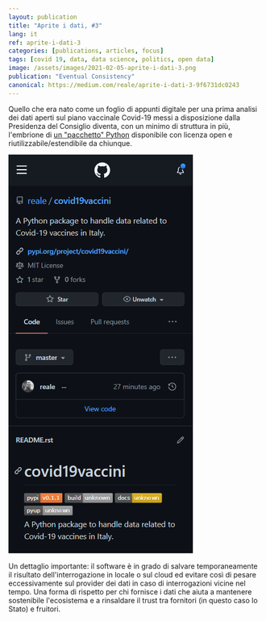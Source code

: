 ```yaml
---
layout: publication
title: "Aprite i dati, #3"
lang: it
ref: aprite-i-dati-3
categories: [publications, articles, focus]
tags: [covid 19, data, data science, politics, open data]
image: /assets/images/2021-02-05-aprite-i-dati-3.png
publication: "Eventual Consistency"
canonical: https://medium.com/reale/aprite-i-dati-3-9f6731dc0243
---
```


Quello che era nato come un foglio di appunti digitale per una prima analisi dei dati aperti sul piano vaccinale Covid-19 messi a disposizione dalla Presidenza del Consiglio diventa, con un minimo di struttura in più, l'embrione di [un "pacchetto" Python](https://github.com/reale/covid19vaccini) disponibile con licenza open e riutilizzabile/estendibile da chiunque.

![GitHub](/assets/images/2021-02-05-aprite-i-dati-3-1.png)

Un dettaglio importante: il software è in grado di salvare temporaneamente il risultato dell'interrogazione in locale o sul cloud ed evitare così di pesare eccessivamente sul provider dei dati in caso di interrogazioni vicine nel tempo. Una forma di rispetto per chi fornisce i dati che aiuta a mantenere sostenibile l'ecosistema e a rinsaldare il trust tra fornitori (in questo caso lo Stato) e fruitori.
